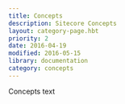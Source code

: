 ```yaml
---
title: Concepts
description: Sitecore Concepts
layout: category-page.hbt
priority: 2
date: 2016-04-19
modified: 2016-05-15
library: documentation
category: concepts
---
```


Concepts text
